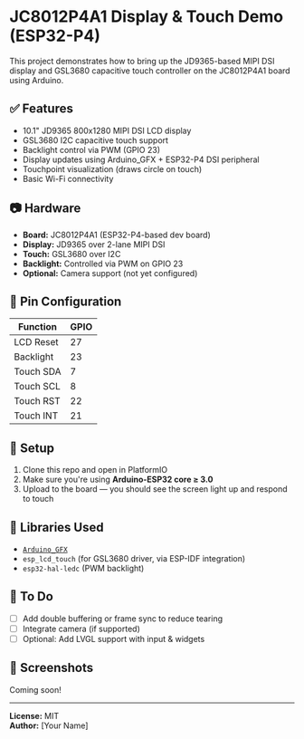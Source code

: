 # JC8012P4A1 Display & Touch Demo (ESP32-P4)

This project demonstrates how to bring up the JD9365-based MIPI DSI display and GSL3680 capacitive touch controller on the JC8012P4A1 board using Arduino.

## ✅ Features

- 10.1" JD9365 800x1280 MIPI DSI LCD display
- GSL3680 I2C capacitive touch support
- Backlight control via PWM (GPIO 23)
- Display updates using Arduino_GFX + ESP32-P4 DSI peripheral
- Touchpoint visualization (draws circle on touch)
- Basic Wi-Fi connectivity

## 📷 Hardware

- **Board:** JC8012P4A1 (ESP32-P4-based dev board)
- **Display:** JD9365 over 2-lane MIPI DSI
- **Touch:** GSL3680 over I2C
- **Backlight:** Controlled via PWM on GPIO 23
- **Optional:** Camera support (not yet configured)

## 🧰 Pin Configuration

| Function   | GPIO |
|------------|------|
| LCD Reset  | 27   |
| Backlight  | 23   |
| Touch SDA  | 7    |
| Touch SCL  | 8    |
| Touch RST  | 22   |
| Touch INT  | 21   |

## 🚀 Setup

1. Clone this repo and open in PlatformIO
2. Make sure you're using **Arduino-ESP32 core ≥ 3.0**
3. Upload to the board — you should see the screen light up and respond to touch

## 🧱 Libraries Used

- [`Arduino_GFX`](https://github.com/moononournation/Arduino_GFX)
- `esp_lcd_touch` (for GSL3680 driver, via ESP-IDF integration)
- `esp32-hal-ledc` (PWM backlight)

## 🧪 To Do

- [ ] Add double buffering or frame sync to reduce tearing
- [ ] Integrate camera (if supported)
- [ ] Optional: Add LVGL support with input & widgets

## 📸 Screenshots

Coming soon!

---

**License:** MIT  
**Author:** [Your Name]

